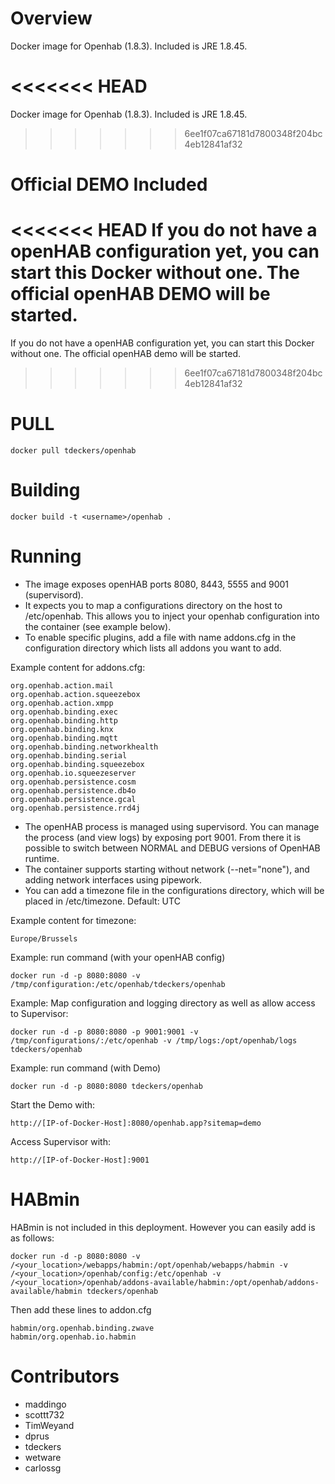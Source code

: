 Overview
========

Docker image for Openhab (1.8.3). Included is JRE 1.8.45.

<<<<<<< HEAD
=======
Docker image for Openhab (1.8.3). Included is JRE 1.8.45.
>>>>>>> 6ee1f07ca67181d7800348f204bc4eb12841af32

Official DEMO Included
========

<<<<<<< HEAD
If you do not have a openHAB configuration yet, you can start this Docker without one. The official openHAB DEMO will be started. 
=======
If you do not have a openHAB configuration yet, you can start this Docker without one. The official openHAB demo will be started.
>>>>>>> 6ee1f07ca67181d7800348f204bc4eb12841af32

PULL
=======
```docker pull tdeckers/openhab```

Building
========

```docker build -t <username>/openhab .```

Running
=======

* The image exposes openHAB ports 8080, 8443, 5555 and 9001 (supervisord).
* It expects you to map a configurations directory on the host to /etc/openhab. This allows you to inject your openhab configuration into the container (see example below).
* To enable specific plugins, add a file with name addons.cfg in the configuration directory which lists all addons you want to add.

Example content for addons.cfg:
```
org.openhab.action.mail
org.openhab.action.squeezebox
org.openhab.action.xmpp
org.openhab.binding.exec
org.openhab.binding.http
org.openhab.binding.knx
org.openhab.binding.mqtt
org.openhab.binding.networkhealth
org.openhab.binding.serial
org.openhab.binding.squeezebox
org.openhab.io.squeezeserver
org.openhab.persistence.cosm
org.openhab.persistence.db4o
org.openhab.persistence.gcal
org.openhab.persistence.rrd4j
```

* The openHAB process is managed using supervisord.  You can manage the process (and view logs) by exposing port 9001. From there it is possible to switch between NORMAL and DEBUG versions of OpenHAB runtime.
* The container supports starting without network (--net="none"), and adding network interfaces using pipework.
* You can add a timezone file in the configurations directory, which will be placed in /etc/timezone. Default: UTC

Example content for timezone:
```
Europe/Brussels
```

Example: run command (with your openHAB config)
```
docker run -d -p 8080:8080 -v /tmp/configuration:/etc/openhab/tdeckers/openhab
```


Example: Map configuration and logging directory as well as allow access to Supervisor:
```
docker run -d -p 8080:8080 -p 9001:9001 -v /tmp/configurations/:/etc/openhab -v /tmp/logs:/opt/openhab/logs tdeckers/openhab
```

Example: run command (with Demo)
```
docker run -d -p 8080:8080 tdeckers/openhab
```

Start the Demo with:
```
http://[IP-of-Docker-Host]:8080/openhab.app?sitemap=demo
```
Access Supervisor with:
```
http://[IP-of-Docker-Host]:9001
```


HABmin
=======

HABmin is not included in this deployment.  However you can easily add is as follows:
```
docker run -d -p 8080:8080 -v /<your_location>/webapps/habmin:/opt/openhab/webapps/habmin -v /<your_location>/openhab/config:/etc/openhab -v /<your_location>/openhab/addons-available/habmin:/opt/openhab/addons-available/habmin tdeckers/openhab
```

Then add these lines to addon.cfg
```
habmin/org.openhab.binding.zwave
habmin/org.openhab.io.habmin
```

Contributors
============
* maddingo
* scottt732
* TimWeyand
* dprus
* tdeckers
* wetware
* carlossg

